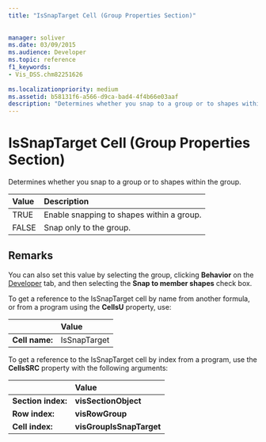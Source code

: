 ```yaml
---
title: "IsSnapTarget Cell (Group Properties Section)"
 
 
manager: soliver
ms.date: 03/09/2015
ms.audience: Developer
ms.topic: reference
f1_keywords:
- Vis_DSS.chm82251626
 
ms.localizationpriority: medium
ms.assetid: b58131f6-a566-d9ca-bad4-4f4b66e03aaf
description: "Determines whether you snap to a group or to shapes within the group."
---
```


# IsSnapTarget Cell (Group Properties Section)

Determines whether you snap to a group or to shapes within the group.
  
|**Value**|**Description**|
|:-----|:-----|
|TRUE  <br/> |Enable snapping to shapes within a group. |
|FALSE  <br/> |Snap only to the group. |
   
## Remarks

You can also set this value by selecting the group, clicking **Behavior** on the [Developer](run-in-developer-mode-display-the-developer-tab.md) tab, and then selecting the **Snap to member shapes** check box. 
  
To get a reference to the IsSnapTarget cell by name from another formula, or from a program using the **CellsU** property, use: 
  
||Value |
|:-----|:-----|
|**Cell name:**  <br/> |IsSnapTarget  <br/> |
   
To get a reference to the IsSnapTarget cell by index from a program, use the **CellsSRC** property with the following arguments: 
  
||Value |
|:-----|:-----|
|**Section index:**  <br/> |**visSectionObject** <br/> |
|**Row index:**  <br/> |**visRowGroup** <br/> |
|**Cell index:**  <br/> |**visGroupIsSnapTarget** <br/> |
   

